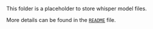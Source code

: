 This folder is a placeholder to store whisper model files.

More details can be found in the [`README`](../README.md#download-and-install-whisper-models) file.